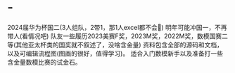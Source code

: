 # -
2024届华为杯国二(3人组队，2带1，那1人excel都不会🎃) 明年可能冲国一，不再带人(看情况吧) 队友一些履历2023美赛F奖，2023M奖，2022M奖，数模国赛二等(其他亚太杯类的国奖就不叙述了，没啥含金量) 资料包含全部的源码和文档，以及可编辑流程图(图画的很好，值得学习)。 适合入门数模新手以及准备打一些含金量数模比赛的试金石。
